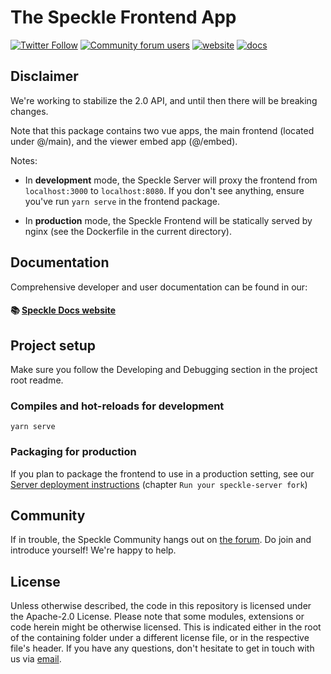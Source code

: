 # The Speckle Frontend App

[![Twitter Follow](https://img.shields.io/twitter/follow/SpeckleSystems?style=social)](https://twitter.com/SpeckleSystems) [![Community forum users](https://img.shields.io/discourse/users?server=https%3A%2F%2Fspeckle.community&style=flat-square&logo=discourse&logoColor=white)](https://speckle.community) [![website](https://img.shields.io/badge/https://-speckle.systems-royalblue?style=flat-square)](https://speckle.systems) [![docs](https://img.shields.io/badge/docs-speckle.guide-orange?style=flat-square&logo=read-the-docs&logoColor=white)](https://speckle.guide/dev/)

## Disclaimer

We're working to stabilize the 2.0 API, and until then there will be breaking changes.

Note that this package contains two vue apps, the main frontend (located under @/main), and the viewer embed app (@/embed).

Notes:

- In **development** mode, the Speckle Server will proxy the frontend from `localhost:3000` to `localhost:8080`. If you don't see anything, ensure you've run `yarn serve` in the frontend package.

- In **production** mode, the Speckle Frontend will be statically served by nginx (see the Dockerfile in the current directory).

## Documentation

Comprehensive developer and user documentation can be found in our:

#### 📚 [Speckle Docs website](https://speckle.guide/dev/)

## Project setup

Make sure you follow the Developing and Debugging section in the project root readme.

### Compiles and hot-reloads for development

```
yarn serve
```

### Packaging for production

If you plan to package the frontend to use in a production setting, see our [Server deployment instructions](https://speckle.guide/dev/server-setup.html) (chapter `Run your speckle-server fork`)

## Community

If in trouble, the Speckle Community hangs out on [the forum](https://speckle.community). Do join and introduce yourself! We're happy to help.

## License

Unless otherwise described, the code in this repository is licensed under the Apache-2.0 License. Please note that some modules, extensions or code herein might be otherwise licensed. This is indicated either in the root of the containing folder under a different license file, or in the respective file's header. If you have any questions, don't hesitate to get in touch with us via [email](mailto:hello@speckle.systems).
